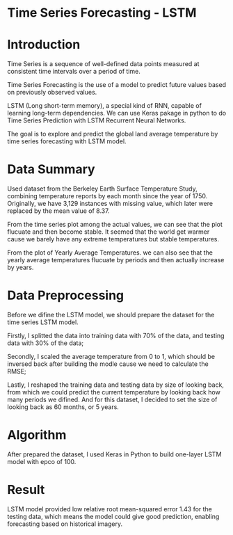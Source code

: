 # Time Series Forecasting - LSTM

# Introduction

Time Series is a sequence of well-defined data points measured at consistent time intervals over a period of time.

Time Series Forecasting is the use of a model to predict future values based on previously observed values.

LSTM (Long short-term memory), a special kind of RNN, capable of learning long-term dependencies. We can use Keras pakage in python to do Time Series Prediction with LSTM Recurrent Neural Networks.

The goal is to explore and predict the global land average temperature by time series forecasting with LSTM model.

# Data Summary
Used dataset from the Berkeley Earth Surface Temperature Study, combining temperature reports by each month since the year of 1750. Originally, we have 3,129 instances with missing value, which later were replaced by the mean value of 8.37. 

From the time series plot among the actual values, we can see that the plot flucuate and then become stable. It seemed that the world get warmer cause we barely have any extreme temperatures but stable temperatures. 

From the plot of Yearly Average Temperatures. we can also see that the yearly average temperatures flucuate by periods and then actually increase by years. 

# Data Preprocessing 
Before we difine the LSTM model, we should prepare the dataset for the time series LSTM model.

Firstly, I splitted the data into training data with 70% of the data, and testing data with 30% of the data;

Secondly, I scaled the average temperature from 0 to 1, which should be inversed back after building the modle cause we need to calculate the RMSE;

Lastly, I reshaped the training data and testing data by size of looking back, from which we could predict the current temperature by looking back how many periods we difined. And for this dataset, I decided to set the size of looking back as 60 months, or 5 years.

# Algorithm
After prepared the dataset, I used Keras in Python to build one-layer LSTM model with epco of 100. 

# Result
LSTM model provided low relative root mean-squared error 1.43 for the testing data, which means the model could give good prediction, enabling forecasting based on historical imagery.
